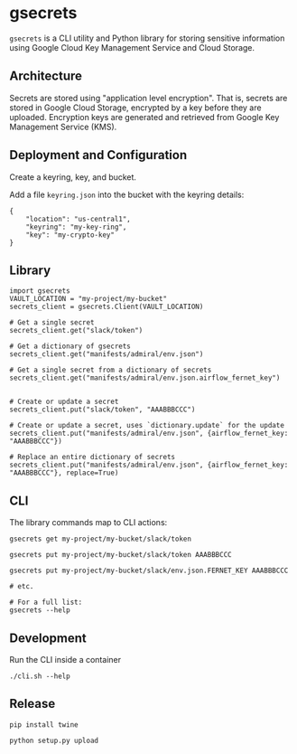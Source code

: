 gsecrets
===

`gsecrets` is a CLI utility and Python library for storing sensitive information using Google Cloud Key Management Service and Cloud Storage.

Architecture
---

Secrets are stored using "application level encryption". That is, secrets are stored in Google Cloud Storage, encrypted by a key before they are uploaded. Encryption keys are generated and retrieved from Google Key Management Service (KMS).

Deployment and Configuration
---

Create a keyring, key, and bucket.

Add a file `keyring.json` into the bucket with the keyring details:

```
{
	"location": "us-central1",
	"keyring": "my-key-ring",
	"key": "my-crypto-key"
}
```

Library
---

```
import gsecrets
VAULT_LOCATION = "my-project/my-bucket"
secrets_client = gsecrets.Client(VAULT_LOCATION)
    
# Get a single secret
secrets_client.get("slack/token")

# Get a dictionary of gsecrets 
secrets_client.get("manifests/admiral/env.json")

# Get a single secret from a dictionary of secrets 
secrets_client.get("manifests/admiral/env.json.airflow_fernet_key")


# Create or update a secret
secrets_client.put("slack/token", "AAABBBCCC")

# Create or update a secret, uses `dictionary.update` for the update
secrets_client.put("manifests/admiral/env.json", {airflow_fernet_key: "AAABBBCCC"})

# Replace an entire dictionary of secrets
secrets_client.put("manifests/admiral/env.json", {airflow_fernet_key: "AAABBBCCC"}, replace=True)
```

CLI
---

The library commands map to CLI actions:

```
gsecrets get my-project/my-bucket/slack/token

gsecrets put my-project/my-bucket/slack/token AAABBBCCC

gsecrets put my-project/my-bucket/slack/env.json.FERNET_KEY AAABBBCCC

# etc.

# For a full list:
gsecrets --help
```

Development
---

Run the CLI inside a container

```
./cli.sh --help
```

Release
---

```
pip install twine

python setup.py upload
```

